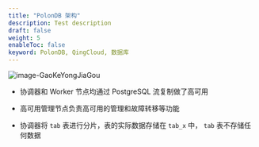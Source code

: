 ```yaml
---
title: "PolonDB 架构"
description: Test description
draft: false
weight: 5
enableToc: false
keyword: PolonDB, QingCloud, 数据库
---
```




![image-GaoKeYongJiaGou](../../_images/image-GaoKeYongJiaGou.png)


- 协调器和 Worker 节点均通过 PostgreSQL 流复制做了高可用

- 高可用管理节点负责高可用的管理和故障转移等功能

- 协调器将 `tab` 表进行分片，表的实际数据存储在 `tab_x` 中， `tab` 表不存储任何数据


